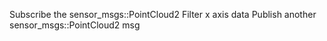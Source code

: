 Subscribe the sensor_msgs::PointCloud2
Filter x axis data
Publish another sensor_msgs::PointCloud2 msg
